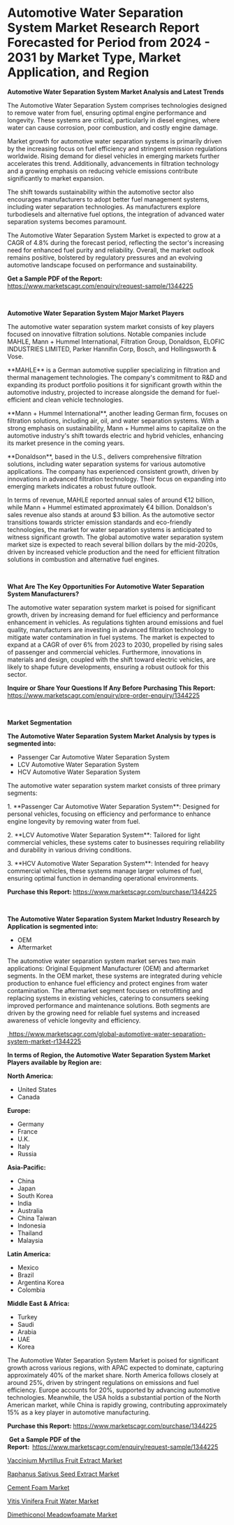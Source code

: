 <p><h1>Automotive Water Separation System Market Research Report Forecasted for Period from 2024 -  2031 by Market Type, Market Application, and Region</h1></p><p><strong>Automotive Water Separation System Market Analysis and Latest Trends</strong></p>
<p><p>The Automotive Water Separation System comprises technologies designed to remove water from fuel, ensuring optimal engine performance and longevity. These systems are critical, particularly in diesel engines, where water can cause corrosion, poor combustion, and costly engine damage. </p><p>Market growth for automotive water separation systems is primarily driven by the increasing focus on fuel efficiency and stringent emission regulations worldwide. Rising demand for diesel vehicles in emerging markets further accelerates this trend. Additionally, advancements in filtration technology and a growing emphasis on reducing vehicle emissions contribute significantly to market expansion.</p><p>The shift towards sustainability within the automotive sector also encourages manufacturers to adopt better fuel management systems, including water separation technologies. As manufacturers explore turbodiesels and alternative fuel options, the integration of advanced water separation systems becomes paramount. </p><p>The Automotive Water Separation System Market is expected to grow at a CAGR of 4.8% during the forecast period, reflecting the sector's increasing need for enhanced fuel purity and reliability. Overall, the market outlook remains positive, bolstered by regulatory pressures and an evolving automotive landscape focused on performance and sustainability.</p></p>
<p><strong>Get a Sample PDF of the Report:&nbsp;</strong> <a href="https://www.marketscagr.com/enquiry/request-sample/1344225?utm_campaign=1868&utm_medium=2&utm_source=Github&utm_content=ia&utm_term=11122024&utm_id=automotive-water-separation-system">https://www.marketscagr.com/enquiry/request-sample/1344225</a></p>
<p>&nbsp;</p>
<p><strong>Automotive Water Separation System Major Market Players</strong></p>
<p><p>The automotive water separation system market consists of key players focused on innovative filtration solutions. Notable companies include MAHLE, Mann + Hummel International, Filtration Group, Donaldson, ELOFIC INDUSTRIES LIMITED, Parker Hannifin Corp, Bosch, and Hollingsworth & Vose.</p><p>**MAHLE** is a German automotive supplier specializing in filtration and thermal management technologies. The company's commitment to R&D and expanding its product portfolio positions it for significant growth within the automotive industry, projected to increase alongside the demand for fuel-efficient and clean vehicle technologies.</p><p>**Mann + Hummel International**, another leading German firm, focuses on filtration solutions, including air, oil, and water separation systems. With a strong emphasis on sustainability, Mann + Hummel aims to capitalize on the automotive industry's shift towards electric and hybrid vehicles, enhancing its market presence in the coming years.</p><p>**Donaldson**, based in the U.S., delivers comprehensive filtration solutions, including water separation systems for various automotive applications. The company has experienced consistent growth, driven by innovations in advanced filtration technology. Their focus on expanding into emerging markets indicates a robust future outlook.</p><p>In terms of revenue, MAHLE reported annual sales of around €12 billion, while Mann + Hummel estimated approximately €4 billion. Donaldson's sales revenue also stands at around $3 billion. As the automotive sector transitions towards stricter emission standards and eco-friendly technologies, the market for water separation systems is anticipated to witness significant growth. The global automotive water separation system market size is expected to reach several billion dollars by the mid-2020s, driven by increased vehicle production and the need for efficient filtration solutions in combustion and alternative fuel engines.</p></p>
<p>&nbsp;</p>
<p><strong>What Are The Key Opportunities For Automotive Water Separation System Manufacturers?</strong></p>
<p><p>The automotive water separation system market is poised for significant growth, driven by increasing demand for fuel efficiency and performance enhancement in vehicles. As regulations tighten around emissions and fuel quality, manufacturers are investing in advanced filtration technology to mitigate water contamination in fuel systems. The market is expected to expand at a CAGR of over 6% from 2023 to 2030, propelled by rising sales of passenger and commercial vehicles. Furthermore, innovations in materials and design, coupled with the shift toward electric vehicles, are likely to shape future developments, ensuring a robust outlook for this sector.</p></p>
<p><strong>Inquire or Share Your Questions If Any Before Purchasing This Report:</strong> <a href="https://www.marketscagr.com/enquiry/pre-order-enquiry/1344225?utm_campaign=1868&utm_medium=2&utm_source=Github&utm_content=ia&utm_term=11122024&utm_id=automotive-water-separation-system">https://www.marketscagr.com/enquiry/pre-order-enquiry/1344225</a></p>
<p>&nbsp;</p>
<p><strong>Market Segmentation</strong></p>
<p><strong>The Automotive Water Separation System Market Analysis by types is segmented into:</strong></p>
<p><ul><li>Passenger Car Automotive Water Separation System</li><li>LCV Automotive Water Separation System</li><li>HCV Automotive Water Separation System</li></ul></p>
<p><p>The automotive water separation system market consists of three primary segments: </p><p>1. **Passenger Car Automotive Water Separation System**: Designed for personal vehicles, focusing on efficiency and performance to enhance engine longevity by removing water from fuel.</p><p>2. **LCV Automotive Water Separation System**: Tailored for light commercial vehicles, these systems cater to businesses requiring reliability and durability in various driving conditions.</p><p>3. **HCV Automotive Water Separation System**: Intended for heavy commercial vehicles, these systems manage larger volumes of fuel, ensuring optimal function in demanding operational environments.</p></p>
<p><strong>Purchase this Report:&nbsp;</strong><a href="https://www.marketscagr.com/purchase/1344225?utm_campaign=1868&utm_medium=2&utm_source=Github&utm_content=ia&utm_term=11122024&utm_id=automotive-water-separation-system">https://www.marketscagr.com/purchase/1344225</a></p>
<p>&nbsp;</p>
<p><strong>The Automotive Water Separation System Market Industry Research by Application is segmented into:</strong></p>
<p><ul><li>OEM</li><li>Aftermarket</li></ul></p>
<p><p>The automotive water separation system market serves two main applications: Original Equipment Manufacturer (OEM) and aftermarket segments. In the OEM market, these systems are integrated during vehicle production to enhance fuel efficiency and protect engines from water contamination. The aftermarket segment focuses on retrofitting and replacing systems in existing vehicles, catering to consumers seeking improved performance and maintenance solutions. Both segments are driven by the growing need for reliable fuel systems and increased awareness of vehicle longevity and efficiency.</p></p>
<p><a href="https://www.marketscagr.com/global-automotive-water-separation-system-market-r1344225?utm_campaign=1868&utm_medium=2&utm_source=Github&utm_content=ia&utm_term=11122024&utm_id=automotive-water-separation-system">&nbsp;https://www.marketscagr.com/global-automotive-water-separation-system-market-r1344225</a></p>
<p><strong>In terms of Region, the Automotive Water Separation System Market Players available by Region are:</strong></p>
<p>
    <p> <strong> North America: </strong>
        <ul>
            <li>United States</li>
            <li>Canada</li>
        </ul>
        </p> 
    <p> <strong> Europe: </strong>
        <ul>
            <li>Germany</li>
            <li>France</li>
            <li>U.K.</li>
            <li>Italy</li>
            <li>Russia</li>
        </ul>
        </p> 
    <p> <strong> Asia-Pacific: </strong>
        <ul>
            <li>China</li>
            <li>Japan</li>
            <li>South Korea</li>
            <li>India</li>
            <li>Australia</li>
            <li>China Taiwan</li>
            <li>Indonesia</li>
            <li>Thailand</li>
            <li>Malaysia</li>
        </ul>
        </p> 
    <p> <strong> Latin America: </strong>
        <ul>
            <li>Mexico</li>
            <li>Brazil</li>
            <li>Argentina Korea</li>
            <li>Colombia</li>
        </ul>
        </p> 
    <p> <strong> Middle East & Africa: </strong>
        <ul>
            <li>Turkey</li>
            <li>Saudi</li>
            <li>Arabia</li>
            <li>UAE</li>
            <li>Korea</li>
        </ul>
    </p>
    </p>
<p><p>The Automotive Water Separation System Market is poised for significant growth across various regions, with APAC expected to dominate, capturing approximately 40% of the market share. North America follows closely at around 25%, driven by stringent regulations on emissions and fuel efficiency. Europe accounts for 20%, supported by advancing automotive technologies. Meanwhile, the USA holds a substantial portion of the North American market, while China is rapidly growing, contributing approximately 15% as a key player in automotive manufacturing.</p></p>
<p><strong>Purchase this Report: </strong><a href="https://www.marketscagr.com/purchase/1344225?utm_campaign=1868&utm_medium=2&utm_source=Github&utm_content=ia&utm_term=11122024&utm_id=automotive-water-separation-system">https://www.marketscagr.com/purchase/1344225</a></p>
<p>&nbsp;<strong>Get a Sample PDF of the Report:&nbsp;&nbsp;</strong><a href="https://www.marketscagr.com/enquiry/request-sample/1344225?utm_campaign=1868&utm_medium=2&utm_source=Github&utm_content=ia&utm_term=11122024&utm_id=automotive-water-separation-system">https://www.marketscagr.com/enquiry/request-sample/1344225</a></p>
<p><strong></strong></p>
<p><p><a href="https://www.linkedin.com/pulse/market-dynamics-collectra-3eofe?utm_campaign=1868&utm_medium=2&utm_source=Github&utm_content=ia&utm_term=11122024&utm_id=automotive-water-separation-system">Vaccinium Myrtillus Fruit Extract Market</a></p><p><a href="https://www.linkedin.com/pulse/swot-analysis-regional-outlook-deployment-revenue-forecasts-0oxle?utm_campaign=1868&utm_medium=2&utm_source=Github&utm_content=ia&utm_term=11122024&utm_id=automotive-water-separation-system">Raphanus Sativus Seed Extract Market</a></p><p><a href="https://www.linkedin.com/pulse/c-hannibex-sqmmf?utm_campaign=1868&utm_medium=2&utm_source=Github&utm_content=ia&utm_term=11122024&utm_id=automotive-water-separation-system">Cement Foam Market</a></p><p><a href="https://www.linkedin.com/pulse/vitis-vinifera-fruit-water-market-size-foreign-opportunities-h4dpe?utm_campaign=1868&utm_medium=2&utm_source=Github&utm_content=ia&utm_term=11122024&utm_id=automotive-water-separation-system">Vitis Vinifera Fruit Water Market</a></p><p><a href="https://www.linkedin.com/pulse/strategic-market-insights-global-dimethiconol-meadowfoamate-aozae?utm_campaign=1868&utm_medium=2&utm_source=Github&utm_content=ia&utm_term=11122024&utm_id=automotive-water-separation-system">Dimethiconol Meadowfoamate Market</a></p></p>